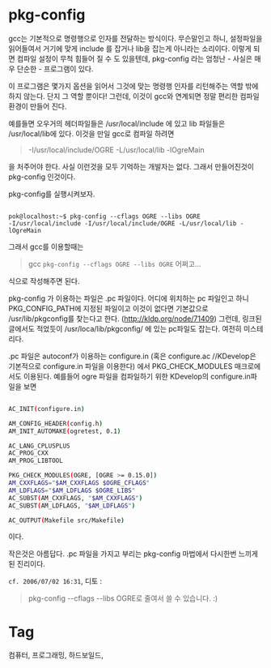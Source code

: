 pkg-config
===========

gcc는 기본적으로 명령행으로 인자를 전달하는 방식이다. 무슨말인고 하니, 설정파일을 읽어들여서 거기에 맞게 include 를 잡거나 lib을 잡는게 아니라는 소리이다. 이렇게 되면 컴파일 설정이 무척 힘들어 질 수 도 있을텐데, pkg-config 라는 엄청난 - 사실은 매우 단순한 - 프로그램이 있다.

이 프로그램은 몇가지 옵션을 읽어서 그것에 맞는 명령행 인자를 리턴해주는 역할 밖에 하지 않는다. 단지 그 역할 뿐이다! 그런데, 이것이 gcc와 연계되면 정말 편리한 컴파일 환경이 만들어 진다.

예를들면 오우거의 헤더파일들은 /usr/local/include 에 있고 lib 파일들은 /usr/local/lib에 있다. 이것을 만일 gcc로 컴파일 하려면

> -I/usr/local/include/OGRE -L/usr/local/lib -lOgreMain

을 처주어야 한다.
사실 이런것을 모두 기억하는 개발자는 없다. 그래서 만들어진것이 pkg-config 인것이다.

pkg-config를 실행시켜보자.

```shell

pok@localhost:~$ pkg-config --cflags OGRE --libs OGRE
-I/usr/local/include -I/usr/local/include/OGRE -L/usr/local/lib -lOgreMain

```

그래서 gcc를 이용할때는

> gcc `pkg-config --cflags OGRE --libs OGRE` 어쩌고...

식으로 작성해주면 된다.

pkg-config 가 이용하는 파일은 .pc 파일이다. 어디에 위치하는 pc 파일인고 하니 PKG_CONFIG_PATH에 지정된 파일이고 이것이 없다면 기본값으로 /usr/lib/pkgconfig를 찾는다고 한다. (http://kldp.org/node/71409)
그런데, 링크된 글에서도 적었듯이 /usr/loca/lib/pkgconfig/ 에 있는 pc파일도 잡는다. 여전히 미스테리다.

.pc 파일은 autoconf가 이용하는 configure.in (혹은 configure.ac //KDevelop은 기본적으로 configure.in 파일을 이용한다) 에서 PKG_CHECK_MODULES 매크로에서도 이용된다. 예를들어 ogre 파일을 컴파일하기 위한 KDevelop의 configure.in파일을 보면

```bash

AC_INIT(configure.in)

AM_CONFIG_HEADER(config.h)
AM_INIT_AUTOMAKE(ogretest, 0.1)

AC_LANG_CPLUSPLUS
AC_PROG_CXX
AM_PROG_LIBTOOL

PKG_CHECK_MODULES(OGRE, [OGRE >= 0.15.0])
AM_CXXFLAGS="$AM_CXXFLAGS $OGRE_CFLAGS"
AM_LDFLAGS="$AM_LDFLAGS $OGRE_LIBS"
AC_SUBST(AM_CXXFLAGS, "$AM_CXXFLAGS")
AC_SUBST(AM_LDFLAGS, "$AM_LDFLAGS")

AC_OUTPUT(Makefile src/Makefile)

```

이다.

작은것은 아름답다. .pc 파일을 가지고 부리는 pkg-config 마법에서 다시한번 느끼게 된 진리이다.

``cf. 2006/07/02 16:31``, 디토 :

> pkg-config --cflags --libs OGRE로 줄여서 쓸 수 있습니다. :)

Tag
====
컴퓨터, 프로그래밍, 하드보일드,